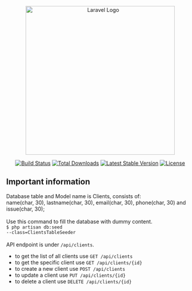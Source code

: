 <p align="center"><a href="https://laravel.com" target="_blank"><img src="https://raw.githubusercontent.com/laravel/art/master/logo-lockup/5%20SVG/2%20CMYK/1%20Full%20Color/laravel-logolockup-cmyk-red.svg" width="400" alt="Laravel Logo"></a></p>

<p align="center">
<a href="https://travis-ci.org/laravel/framework"><img src="https://travis-ci.org/laravel/framework.svg" alt="Build Status"></a>
<a href="https://packagist.org/packages/laravel/framework"><img src="https://img.shields.io/packagist/dt/laravel/framework" alt="Total Downloads"></a>
<a href="https://packagist.org/packages/laravel/framework"><img src="https://img.shields.io/packagist/v/laravel/framework" alt="Latest Stable Version"></a>
<a href="https://packagist.org/packages/laravel/framework"><img src="https://img.shields.io/packagist/l/laravel/framework" alt="License"></a>
</p>

## Important information

Database table and Model name is Clients, consists of:<br />
name(char, 30), lastname(char, 30), email(char, 30), phone(char, 30) and issue(char, 30); <br /><br />
Use this command to fill the database with dummy content. <br />
<code>$ php artisan db:seed --class=ClientsTableSeeder</code><br /><br />
API endpoint is under <code>/api/clients</code>.
<ul>                            
    <li>to get the list of all clients use <code>GET /api/clients</code></li>
    <li>to get the specific client use <code>GET /api/clients/{id}</code></li>
    <li>to create a new client use <code>POST /api/clients</code></li>
    <li>to update a client use <code>PUT /api/clients/{id}</code></li>
    <li>to delete a client use <code>DELETE /api/clients/{id}</code></li>
</ul>
